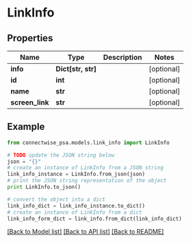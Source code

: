# LinkInfo


## Properties
Name | Type | Description | Notes
------------ | ------------- | ------------- | -------------
**info** | **Dict[str, str]** |  | [optional] 
**id** | **int** |  | [optional] 
**name** | **str** |  | [optional] 
**screen_link** | **str** |  | [optional] 

## Example

```python
from connectwise_psa.models.link_info import LinkInfo

# TODO update the JSON string below
json = "{}"
# create an instance of LinkInfo from a JSON string
link_info_instance = LinkInfo.from_json(json)
# print the JSON string representation of the object
print LinkInfo.to_json()

# convert the object into a dict
link_info_dict = link_info_instance.to_dict()
# create an instance of LinkInfo from a dict
link_info_form_dict = link_info.from_dict(link_info_dict)
```
[[Back to Model list]](../README.md#documentation-for-models) [[Back to API list]](../README.md#documentation-for-api-endpoints) [[Back to README]](../README.md)


